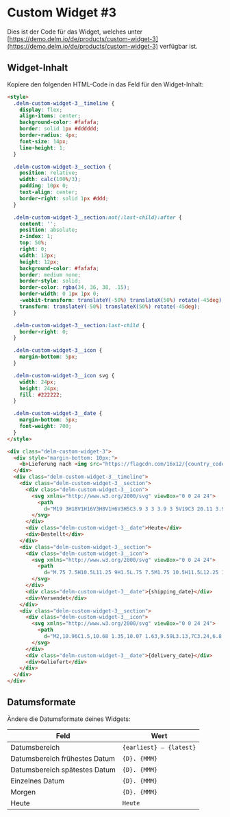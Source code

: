 # Custom Widget #3

Dies ist der Code für das Widget, welches unter [https://demo.delm.io/de/products/custom-widget-3](https://demo.delm.io/de/products/custom-widget-3) verfügbar ist.

## Widget-Inhalt

Kopiere den folgenden HTML-Code in das Feld für den Widget-Inhalt:

```html
<style>
  .delm-custom-widget-3__timeline {
    display: flex;
    align-items: center;
    background-color: #fafafa;
    border: solid 1px #dddddd;
    border-radius: 4px;
    font-size: 14px;
    line-height: 1;
  }

  .delm-custom-widget-3__section {
    position: relative;
    width: calc(100%/3);
    padding: 10px 0;
    text-align: center;
    border-right: solid 1px #ddd;
  }

  .delm-custom-widget-3__section:not(:last-child):after {
    content: '';
    position: absolute;
    z-index: 1;
    top: 50%;
    right: 0;
    width: 12px;
    height: 12px;
    background-color: #fafafa;
    border: medium none;
    border-style: solid;
    border-color: rgba(34, 36, 38, .15);
    border-width: 0 1px 1px 0;
    -webkit-transform: translateY(-50%) translateX(50%) rotate(-45deg);
    transform: translateY(-50%) translateX(50%) rotate(-45deg);
  }

  .delm-custom-widget-3__section:last-child {
    border-right: 0;
  }

  .delm-custom-widget-3__icon {
    margin-bottom: 5px;
  }

  .delm-custom-widget-3__icon svg {
    width: 24px;
    height: 24px;
    fill: #222222;
  }

  .delm-custom-widget-3__date {
    margin-bottom: 5px;
    font-weight: 700;
  }
</style>

<div class="delm-custom-widget-3">
  <div style="margin-bottom: 10px;">
    <b>Lieferung nach <img src="https://flagcdn.com/16x12/{country_code_lower}.png" width="16" height="12" alt="{country_code_lower}" style="vertical-align: middle;"> {country_name} {delivery_date}.</b> {order_deadline}
  </div>
  <div class="delm-custom-widget-3__timeline">
    <div class="delm-custom-widget-3__section">
      <div class="delm-custom-widget-3__icon">
        <svg xmlns="http://www.w3.org/2000/svg" viewBox="0 0 24 24">
          <path
            d="M19 3H18V1H16V3H8V1H6V3H5C3.9 3 3 3.9 3 5V19C3 20.11 3.9 21 5 21H19C20.11 21 21 20.11 21 19V5C21 3.9 20.11 3 19 3M19 19H5V9H19V19M5 7V5H19V7H5M10.56 17.46L16.5 11.53L15.43 10.47L10.56 15.34L8.45 13.23L7.39 14.29L10.56 17.46Z" />
        </svg>
      </div>
      <div class="delm-custom-widget-3__date">Heute</div>
      <div>Bestellt</div>
    </div>
    <div class="delm-custom-widget-3__section">
      <div class="delm-custom-widget-3__icon">
        <svg xmlns="http://www.w3.org/2000/svg" viewBox="0 0 24 24">
          <path
            d="M.75 7.5H10.5L11.25 9H1.5L.75 7.5M1.75 10.5H11.5L12.25 12H2.5L1.75 10.5M18 18.5C18.83 18.5 19.5 17.83 19.5 17C19.5 16.17 18.83 15.5 18 15.5C17.17 15.5 16.5 16.17 16.5 17C16.5 17.83 17.17 18.5 18 18.5M19.5 9.5H17V12H21.46L19.5 9.5M8 18.5C8.83 18.5 9.5 17.83 9.5 17C9.5 16.17 8.83 15.5 8 15.5C7.17 15.5 6.5 16.17 6.5 17C6.5 17.83 7.17 18.5 8 18.5M20 8L23 12V17H21C21 18.66 19.66 20 18 20C16.34 20 15 18.66 15 17H11C11 18.66 9.65 20 8 20C6.34 20 5 18.66 5 17H3V13.5 13.5H5V15H5.76C6.31 14.39 7.11 14 8 14C8.89 14 9.69 14.39 10.24 15H15V6H3V6C3 4.89 3.89 4 5 4H17V8H20Z" />
        </svg>
      </div>
      <div class="delm-custom-widget-3__date">{shipping_date}</div>
      <div>Versendet</div>
    </div>
    <div class="delm-custom-widget-3__section">
      <div class="delm-custom-widget-3__icon">
        <svg xmlns="http://www.w3.org/2000/svg" viewBox="0 0 24 24">
          <path
            d="M2,10.96C1.5,10.68 1.35,10.07 1.63,9.59L3.13,7C3.24,6.8 3.41,6.66 3.6,6.58L11.43,2.18C11.59,2.06 11.79,2 12,2C12.21,2 12.41,2.06 12.57,2.18L20.47,6.62C20.66,6.72 20.82,6.88 20.91,7.08L22.36,9.6C22.64,10.08 22.47,10.69 22,10.96L21,11.54V16.5C21,16.88 20.79,17.21 20.47,17.38L12.57,21.82C12.41,21.94 12.21,22 12,22C11.79,22 11.59,21.94 11.43,21.82L3.53,17.38C3.21,17.21 3,16.88 3,16.5V10.96C2.7,11.13 2.32,11.14 2,10.96M12,4.15V4.15L12,10.85V10.85L17.96,7.5L12,4.15M5,15.91L11,19.29V12.58L5,9.21V15.91M19,15.91V12.69L14,15.59C13.67,15.77 13.3,15.76 13,15.6V19.29L19,15.91M13.85,13.36L20.13,9.73L19.55,8.72L13.27,12.35L13.85,13.36Z" />
        </svg>
      </div>
      <div class="delm-custom-widget-3__date">{delivery_date}</div>
      <div>Geliefert</div>
    </div>
  </div>
</div>
```

## Datumsformate

Ändere die Datumsformate deines Widgets:

| Feld                          | Wert                    |
| ----------------------------- | ----------------------- |
| Datumsbereich                 | `{earliest} – {latest}` |
| Datumsbereich frühestes Datum | `{D}. {MMM}`            |
| Datumsbereich spätestes Datum | `{D}. {MMM}`            |
| Einzelnes Datum               | `{D}. {MMM}`            |
| Morgen                        | `{D}. {MMM}`            |
| Heute                         | `Heute`                 |
